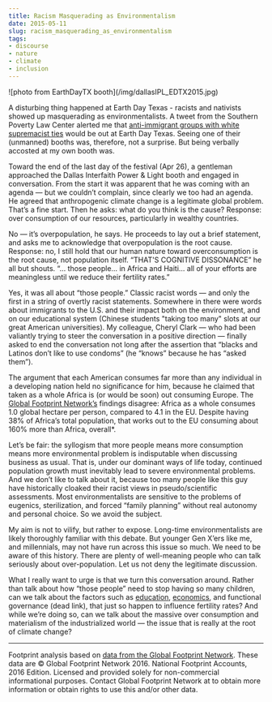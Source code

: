 ```yaml
---
title: Racism Masquerading as Environmentalism
date: 2015-05-11
slug: racism_masquerading_as_environmentalism
tags:
- discourse
- nature
- climate
- inclusion
---
```


<div class="image">
![photo from EarthDayTX booth](/img/dallasIPL_EDTX2015.jpg)
</div>

A disturbing thing happened at Earth Day Texas - racists and nativists showed up
masquerading as environmentalists. A tweet from the Southern Poverty Law Center
alerted me that [anti-immigrant groups with white supremacist
ties](http://www.splcenter.org/blog/2015/04/23/anti-immigrant-groups-flock-to-large-earth-day-event-in-texas-this-weekend)
would be out at Earth Day Texas. Seeing one of their (unmanned) booths was,
therefore, not a surprise. But being verbally accosted at my own booth was.

<!-- truncate -->

Toward the end of the last day of the festival (Apr 26), a gentleman approached
the Dallas Interfaith Power &amp; Light booth and engaged in conversation. From
the start it was apparent that he was coming with an agenda &mdash; but we
couldn&rsquo;t complain, since clearly we too had an agenda. He agreed that
anthropogenic climate change is a legitimate global problem. That&rsquo;s a fine
start. Then he asks: what do you think is the cause? Response: over consumption
of our resources, particularly in wealthy countries.

No &mdash; it&rsquo;s overpopulation, he says. He proceeds to lay out a brief
statement, and asks me to acknowledge that overpopulation is the root cause.
Response: no, I still hold that our human nature toward overconsumption is the
root cause, not population itself. &ldquo;THAT'S COGNITIVE DISSONANCE&rdquo; he
all but shouts. &ldquo;&hellip; those people&hellip; in Africa and Haiti&hellip;
all of your efforts are meaningless until we reduce their fertility
rates.&rdquo;

Yes, it was all about &ldquo;those people.&rdquo; Classic racist words &mdash;
and only the first in a string of overtly racist statements. Somewhere in there
were words about immigrants to the U.S. and their impact both on the
environment, and on our educational system (Chinese students "taking too many"
slots at our great American universities). My colleague, Cheryl Clark &mdash;
who had been valiantly trying to steer the conversation in a positive direction
&mdash; finally asked to end the conversation not long after the assertion that
&ldquo;blacks and Latinos don&rsquo;t like to use condoms&rdquo; (he
&ldquo;knows&rdquo; because he has &ldquo;asked them&rdquo;).

The argument that each American consumes far more than any individual in a
developing nation held no significance for him, because he claimed that taken as
a whole Africa is (or would be soon) out consuming Europe. The [Global Footprint
Network&rsquo;s](http://www.footprintnetwork.org/en/index.php/GFN/) findings
disagree: Africa as a whole consumes 1.0 global hectare per person, compared to
4.1 in the EU. Despite having 38% of Africa&rsquo;s total population, that works
out to the EU consuming about 160% more than Africa, overall*.

Let&rsquo;s be fair: the syllogism that more people means more consumption means
more environmental problem is indisputable when discussing business as usual.
That is, under our dominant ways of life today, continued population growth must
inevitably lead to severe environmental problems. And we don&rsquo;t like to
talk about it, because too many people like this guy have historically cloaked
their racist views in pseudo/scientific assessments. Most environmentalists are
sensitive to the problems of eugenics, sterilization, and forced &ldquo;family
planning&rdquo; without real autonomy and personal choice. So we avoid the
subject.

My aim is not to vilify, but rather to expose. Long-time environmentalists are
likely thoroughly familiar with this debate. But younger Gen X&rsquo;ers like
me, and millennials, may not have run across this issue so much. We need to be
aware of this history. There are plenty of well-meaning people who can talk
seriously about over-population. Let us not deny the legitimate discussion.

What I really want to urge is that we turn this conversation around. Rather than
talk about how &ldquo;those people&rdquo; need to stop having so many children,
can we talk about the factors such as
[education](https://wayback.archive-it.org/22906/20240418081615/https://www.earth-policy.org/data_highlights/2011/highlights13),
[economics](https://www.sciencedaily.com/releases/2013/04/130430161940.htm), and
functional governance (dead link), that just so happen to influence fertility
rates? And while we&rsquo;re doing so, can we talk about the massive over
consumption and materialism of the industrialized world &mdash; the issue that
is really at the root of climate change?

---

Footprint analysis based on [data from the Global Footprint
Network](https://www.footprintnetwork.org/). These data are &copy; Global
Footprint Network 2016.  National Footprint Accounts, 2016 Edition.  Licensed
and provided solely for non-commercial informational purposes.  Contact Global
Footprint Network at to obtain more information or obtain rights to use this
and/or other data.

